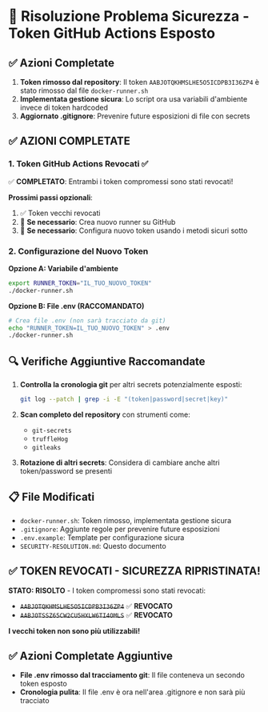 # 🔐 Risoluzione Problema Sicurezza - Token GitHub Actions Esposto

## ✅ Azioni Completate

1. **Token rimosso dal repository**: Il token `AABJOTQKHMSLHE5O5ICDPB3I36ZP4` è stato rimosso dal file `docker-runner.sh`
2. **Implementata gestione sicura**: Lo script ora usa variabili d'ambiente invece di token hardcoded
3. **Aggiornato .gitignore**: Prevenire future esposizioni di file con secrets

## ✅ AZIONI COMPLETATE

### 1. Token GitHub Actions Revocati ✅
✅ **COMPLETATO**: Entrambi i token compromessi sono stati revocati!

**Prossimi passi opzionali**:
1. ✅ Token vecchi revocati
2. 🔄 **Se necessario**: Crea nuovo runner su GitHub
3. 🔧 **Se necessario**: Configura nuovo token usando i metodi sicuri sotto

### 2. Configurazione del Nuovo Token

**Opzione A: Variabile d'ambiente**
```bash
export RUNNER_TOKEN="IL_TUO_NUOVO_TOKEN"
./docker-runner.sh
```

**Opzione B: File .env (RACCOMANDATO)**
```bash
# Crea file .env (non sarà tracciato da git)
echo "RUNNER_TOKEN=IL_TUO_NUOVO_TOKEN" > .env
./docker-runner.sh
```

## 🔍 Verifiche Aggiuntive Raccomandate

1. **Controlla la cronologia git** per altri secrets potenzialmente esposti:
   ```bash
   git log --patch | grep -i -E "(token|password|secret|key)" 
   ```

2. **Scan completo del repository** con strumenti come:
   - `git-secrets`
   - `truffleHog`
   - `gitleaks`

3. **Rotazione di altri secrets**: Considera di cambiare anche altri token/password se presenti

## 📋 File Modificati

- `docker-runner.sh`: Token rimosso, implementata gestione sicura
- `.gitignore`: Aggiunte regole per prevenire future esposizioni
- `.env.example`: Template per configurazione sicura
- `SECURITY-RESOLUTION.md`: Questo documento

## ✅ TOKEN REVOCATI - SICUREZZA RIPRISTINATA!

**STATO: RISOLTO** - I token compromessi sono stati revocati:
- ~~`AABJOTQKHMSLHE5O5ICDPB3I36ZP4`~~ ✅ **REVOCATO**
- ~~`AABJOTSSZ65CW2CU5HXLW6TI4OMLS`~~ ✅ **REVOCATO**

**I vecchi token non sono più utilizzabili!**

## ✅ Azioni Completate Aggiuntive

- **File .env rimosso dal tracciamento git**: Il file conteneva un secondo token esposto
- **Cronologia pulita**: Il file .env è ora nell'area .gitignore e non sarà più tracciato